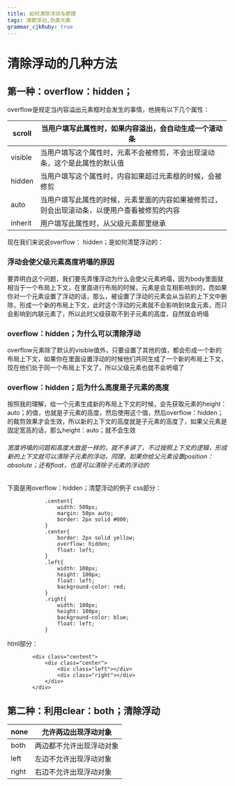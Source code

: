 ```yaml
---
title: 如何清除浮动与原理
tags: 清楚浮动,伪类元素
grammar_cjkRuby: true
---
```



# 清除浮动的几种方法
## 第一种：overflow：hidden；
overflow是规定当内容溢出元素框时会发生的事情，他拥有以下几个属性：

|  scroll   |  当用户填写此属性时，如果内容溢出，会自动生成一个滚动条   |
| --- | --- |
|   visible  |  当用户填写这个属性时，元素不会被修剪，不会出现滚动条，这个是此属性的默认值   |
|  hidden   |   当用户填写这个属性时，内容如果超过元素框的时候，会被修剪  |
|  auto   |  当用户填写此属性的时候，元素里面的内容如果被修剪过，则会出现滚动条，以便用户查看被修剪的内容   |
|   inherit  |  用户填写此属性时，从父级元素那里继承   |

现在我们来说说overflow： hidden；是如何清楚浮动的：

### 浮动会使父级元素高度坍塌的原因
要弄明白这个问题，我们要先弄懂浮动为什么会使父元素坍塌，因为body里面就相当于一个布局上下文，在里面进行布局的时候，元素是会互相影响到的，而如果你对一个元素设置了浮动的话，那么，被设置了浮动的元素会从当前的上下文中删除，形成一个新的布局上下文，此时这个浮动的元素就不会影响到块盒元素，而只会影响到内联元素了，所以此时父级获取不到子元素的高度，自然就会坍塌


### overflow：hidden；为什么可以清除浮动
overflow元素除了默认的visible值外，只要设置了其他的值，都会形成一个新的布局上下文，如果你在里面设置浮动的时候他们共同生成了一个新的布局上下文，现在他们处于同一个布局上下文了，所以父级元素也就不会坍塌了


### overflow：hidden；后为什么高度是子元素的高度
按照我的理解，给一个元素生成新的布局上下文的时候，会先获取元素的height：auto；的值，也就是子元素的高度，然后使用这个值，然后overflow：hidden；的裁剪效果才会生效，所以新的上下文的高度就是子元素的高度了，如果父元素是固定宽高的话，那么height：auto；就不会生效


###### 宽度坍塌的问题和高度大致是一样的，就不多讲了，不过按照上下文的逻辑，形成新的上下文就可以清除子元素的浮动，同理，如果你给父元素设置position：absolute；还有float，也是可以清除子元素的浮动的

下面是用overflow：hidden；清楚浮动的例子
css部分：

```
			.centent{
				width: 500px;
				margin: 50px auto;
				border: 2px solid #000;
			}
			.center{
				border: 2px solid yellow;
				overflow: hidden;
				float: left;
			}
			.left{
				width: 100px;
				height: 100px;
				float: left;
				background-color: red;
			}
			.right{
				width: 100px;
				height: 100px;
				background-color: blue;
				float: left;
			}
```
html部分：
```
		<div class="centent">
			<div class="center">
				<div class="left"></div>
				<div class="right"></div>
			</div>
		</div>
```


## 第二种：利用clear：both；清除浮动

|   none  |  允许两边出现浮动对象   |
| --- | --- |
|  both   |  两边都不允许出现浮动对象   |
|  left   |  左边不允许出现浮动对象   |
|  right   |  右边不允许出现浮动对象   |


